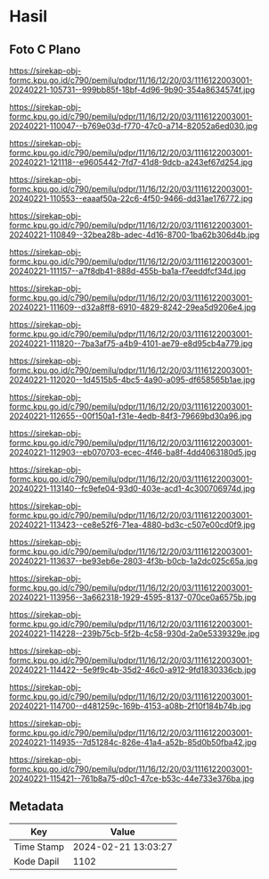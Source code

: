 # Hasil

## Foto C Plano

https://sirekap-obj-formc.kpu.go.id/c790/pemilu/pdpr/11/16/12/20/03/1116122003001-20240221-105731--999bb85f-18bf-4d96-9b90-354a8634574f.jpg

https://sirekap-obj-formc.kpu.go.id/c790/pemilu/pdpr/11/16/12/20/03/1116122003001-20240221-110047--b769e03d-f770-47c0-a714-82052a6ed030.jpg

https://sirekap-obj-formc.kpu.go.id/c790/pemilu/pdpr/11/16/12/20/03/1116122003001-20240221-121118--e9605442-7fd7-41d8-9dcb-a243ef67d254.jpg

https://sirekap-obj-formc.kpu.go.id/c790/pemilu/pdpr/11/16/12/20/03/1116122003001-20240221-110553--eaaaf50a-22c6-4f50-9466-dd31ae176772.jpg

https://sirekap-obj-formc.kpu.go.id/c790/pemilu/pdpr/11/16/12/20/03/1116122003001-20240221-110849--32bea28b-adec-4d16-8700-1ba62b306d4b.jpg

https://sirekap-obj-formc.kpu.go.id/c790/pemilu/pdpr/11/16/12/20/03/1116122003001-20240221-111157--a7f8db41-888d-455b-ba1a-f7eeddfcf34d.jpg

https://sirekap-obj-formc.kpu.go.id/c790/pemilu/pdpr/11/16/12/20/03/1116122003001-20240221-111609--d32a8ff8-6910-4829-8242-29ea5d9206e4.jpg

https://sirekap-obj-formc.kpu.go.id/c790/pemilu/pdpr/11/16/12/20/03/1116122003001-20240221-111820--7ba3af75-a4b9-4101-ae79-e8d95cb4a779.jpg

https://sirekap-obj-formc.kpu.go.id/c790/pemilu/pdpr/11/16/12/20/03/1116122003001-20240221-112020--1d4515b5-4bc5-4a90-a095-df658565b1ae.jpg

https://sirekap-obj-formc.kpu.go.id/c790/pemilu/pdpr/11/16/12/20/03/1116122003001-20240221-112655--00f150a1-f31e-4edb-84f3-79669bd30a96.jpg

https://sirekap-obj-formc.kpu.go.id/c790/pemilu/pdpr/11/16/12/20/03/1116122003001-20240221-112903--eb070703-ecec-4f46-ba8f-4dd4063180d5.jpg

https://sirekap-obj-formc.kpu.go.id/c790/pemilu/pdpr/11/16/12/20/03/1116122003001-20240221-113140--fc9efe04-93d0-403e-acd1-4c300706974d.jpg

https://sirekap-obj-formc.kpu.go.id/c790/pemilu/pdpr/11/16/12/20/03/1116122003001-20240221-113423--ce8e52f6-71ea-4880-bd3c-c507e00cd0f9.jpg

https://sirekap-obj-formc.kpu.go.id/c790/pemilu/pdpr/11/16/12/20/03/1116122003001-20240221-113637--be93eb6e-2803-4f3b-b0cb-1a2dc025c65a.jpg

https://sirekap-obj-formc.kpu.go.id/c790/pemilu/pdpr/11/16/12/20/03/1116122003001-20240221-113956--3a662318-1929-4595-8137-070ce0a6575b.jpg

https://sirekap-obj-formc.kpu.go.id/c790/pemilu/pdpr/11/16/12/20/03/1116122003001-20240221-114228--239b75cb-5f2b-4c58-930d-2a0e5339329e.jpg

https://sirekap-obj-formc.kpu.go.id/c790/pemilu/pdpr/11/16/12/20/03/1116122003001-20240221-114422--5e9f9c4b-35d2-46c0-a912-9fd1830336cb.jpg

https://sirekap-obj-formc.kpu.go.id/c790/pemilu/pdpr/11/16/12/20/03/1116122003001-20240221-114700--d481259c-169b-4153-a08b-2f10f184b74b.jpg

https://sirekap-obj-formc.kpu.go.id/c790/pemilu/pdpr/11/16/12/20/03/1116122003001-20240221-114935--7d51284c-826e-41a4-a52b-85d0b50fba42.jpg

https://sirekap-obj-formc.kpu.go.id/c790/pemilu/pdpr/11/16/12/20/03/1116122003001-20240221-115421--761b8a75-d0c1-47ce-b53c-44e733e376ba.jpg


## Metadata

| Key        | Value               |
| ---------- | ------------------- |
| Time Stamp | 2024-02-21 13:03:27 |
| Kode Dapil | 1102                |



